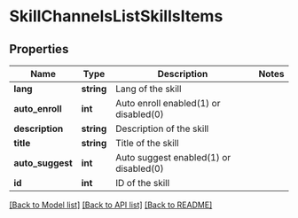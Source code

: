 # SkillChannelsListSkillsItems

## Properties
Name | Type | Description | Notes
------------ | ------------- | ------------- | -------------
**lang** | **string** | Lang of the skill | 
**auto_enroll** | **int** | Auto enroll enabled(1) or disabled(0) | 
**description** | **string** | Description of the skill | 
**title** | **string** | Title of the skill | 
**auto_suggest** | **int** | Auto suggest enabled(1) or disabled(0) | 
**id** | **int** | ID of the skill | 

[[Back to Model list]](../README.md#documentation-for-models) [[Back to API list]](../README.md#documentation-for-api-endpoints) [[Back to README]](../README.md)


